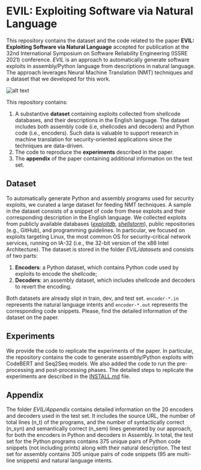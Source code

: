 # EVIL: Exploiting Software via Natural Language

This repository contains the dataset and the code related to the paper **EVIL: Exploiting Software via Natural Language** accepted for publication at the 32nd International Symposium on Software Reliability Engineering (ISSRE 2021) conference. 
*EVIL* is an approach to automatically generate software exploits in assembly/Python language from descriptions in natural language. 
The approach leverages Neural Machine Translation (NMT) techniques and a dataset that we developed for this work. 

![alt text](https://github.com/dessertlab/EVIL/blob/main/EVIL.png)

This repository contains:
1. A substantive **dataset** containing exploits collected from shellcode databases, and their descriptions in the English language. The dataset includes both assembly code (i.e, shellcodes and decoders) and Python code (i.e., encoders). Such data is valuable to support research in machine translation for security-oriented applications since the techniques are data-driven. 
2. The code to reproduce the **experiments** described in the paper.
3. The **appendix** of the paper containing additional information on the test set.


## Dataset
To automatically generate Python and assembly programs used for security exploits, we curated a large dataset for feeding NMT techniques. A sample in the dataset consists of a snippet of code from these exploits and their corresponding description in the English language.
We collected exploits from publicly available databases ([*exploitdb*](https://www.exploit-db.com/), [*shellstorm*](http://shell-storm.org/shellcode/)), public repositories (e.g., GitHub), and programming guidelines. In particular, we focused on exploits targeting Linux, the most common OS for security-critical network services, running on IA-32 (i.e., the 32-bit version of the x86 Intel Architecture). The dataset is stored in the folder *EVIL/datasets* and consists of two parts: 
1. **Encoders**: a Python dataset, which contains Python code used by exploits to encode the shellcode;
2. **Decoders**: an assembly dataset, which includes shellcode and decoders to revert the encoding.

Both datasets are already slipt in train, dev, and test set. ``encoder-*.in`` represents the natural language intents and ``encoder-*.out`` represents the corresponding code snippets. 
Please, find the detailed information of the dataset on the paper. 


## Experiments
We provide the code to replicate the experiments of the paper. In particular, the repository contains the code to generate assembly/Python exploits with CodeBERT and Seq2Seq models. We also added the code to run the pre-processing and post-processing phases. 
The detailed steps to replicate the experiments are described in the [INSTALL.md](https://github.com/dessertlab/EVIL/blob/main/INSTALL.md) file.

## Appendix
The folder *EVIL/Appendix* contains detailed information on the 20 encoders and decoders used in the test set.
It includes the source URL, the number of total lines (n_t) of the programs, and the number of syntactically correct (n_syn) and semantically correct (n_sem) lines generated by our approach, for both the encoders in Python and decoders in Assembly. 
In total, the test set for the Python programs contains 375 unique pairs of Python code snippets (not including prints) along with their natural description. The test set for assembly contains 305 unique pairs of code snippets (95 are multi-line snippets) and natural language intents.
